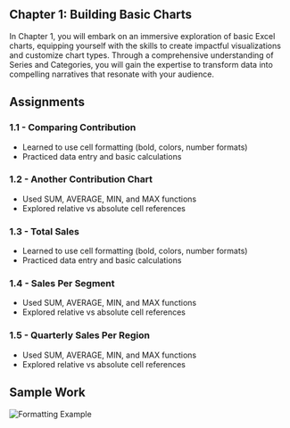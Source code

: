 ## Chapter 1: Building Basic Charts
In Chapter 1, you will embark on an immersive exploration of basic Excel charts, equipping yourself with the skills to create impactful visualizations and customize chart types. Through a comprehensive understanding of Series and Categories, you will gain the expertise to transform data into compelling narratives that resonate with your audience.

## Assignments
### 1.1 - Comparing Contribution
- Learned to use cell formatting (bold, colors, number formats)
- Practiced data entry and basic calculations

### 1.2 - Another Contribution Chart
- Used SUM, AVERAGE, MIN, and MAX functions
- Explored relative vs absolute cell references

### 1.3 - Total Sales
- Learned to use cell formatting (bold, colors, number formats)
- Practiced data entry and basic calculations

### 1.4 - Sales Per Segment
- Used SUM, AVERAGE, MIN, and MAX functions
- Explored relative vs absolute cell references

### 1.5 - Quarterly Sales Per Region
- Used SUM, AVERAGE, MIN, and MAX functions
- Explored relative vs absolute cell references

## Sample Work
![Formatting Example](./screenshots/formatting_example.png)
